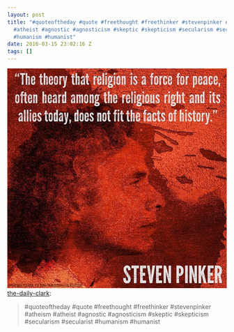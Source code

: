 ```yaml
---
layout: post
title: "#quoteoftheday #quote #freethought #freethinker #stevenpinker #atheism
  #atheist #agnostic #agnosticism #skeptic #skepticism #secularism #secularist
  #humanism #humanist"
date: 2016-03-15 23:02:16 Z
tags: []
---
```

![](/media/2016/03/141113243894.jpg)
[the-daily-clark](http://the-daily-clark.tumblr.com/post/140357788826/quoteoftheday-quote-freethought-freethinker):

> #quoteoftheday #quote #freethought #freethinker #stevenpinker #atheism #atheist #agnostic #agnosticism #skeptic #skepticism #secularism #secularist #humanism #humanist

